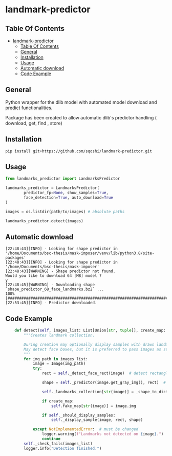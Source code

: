# landmark-predictor

## Table Of Contents

- [landmark-predictor](#landmark-predictor)
  - [Table Of Contents](#table-of-contents)
  - [General](#general)
  - [Installation](#installation)
  - [Usage](#usage)
  - [Automatic download](#automatic-download)
  - [Code Example](#code-example)

## General

Python wrapper for the dlib model with automated model download and predict functionalities.

Package has been created to allow automatic dlib's predictor handling ( download, get, find ,
store)

## Installation

```shell
pip install git+https://github.com/sqoshi/landmark-predictor.git
```

## Usage

```python
from landmarks_predictor import LandmarksPredictor

landmarks_predictor = LandmarksPredictor(
        predictor_fp=None, show_samples=True,
        face_detection=True, auto_download=True
)

images = os.listdir(path/to/images) # absolute paths

landmarks_predictor.detect(images)
```

## Automatic download

```console
[22:48:43][INFO] - Looking for shape predictor in '/home/Documents/bsc-thesis/mask-imposer/venv/lib/python3.8/site-packages'
[22:48:43][INFO] - Looking for shape predictor in '/home/Documents/bsc-thesis/mask-imposer'
[22:48:43][WARNING] - Shape predictor not found.
Would you like to download 64 [MB] model ?
y
[22:48:45][WARNING] - Downloading shape `shape_predictor_68_face_landmarks.bz2` ...
100% |#############################################################################################################################################|
[22:53:45][INFO] - Predictor downloaded.
```

## Code Example

```python
    def detect(self, images_list: List[Union[str, tuple]], create_map: bool) -> None:
        """Creates landmark collection.

        During creation may optionally display samples with drawn landmarks.
        May detect face boxes, but it is preferred to pass images as stated in readme.
        """
        for img_path in images_list:
            image = Image(img_path)
            try:
                rect = self._detect_face_rect(image)  # detect rectangles with faces

                shape = self._predictor(image.get_gray_img(), rect)  # detect landmarks

                self._landmarks_collection[str(image)] = _shape_to_dict(shape)

                if create_map:
                    self.fake_map[str(image)] = image.img

                if self._should_display_samples:
                    self._display_sample(image, rect, shape)

            except NotImplementedError:  # must be changed
                logger.warning(f"Landmarks not detected on {image}.")
                continue
        self._check_fails(images_list)
        logger.info("Detection finished.")
```
